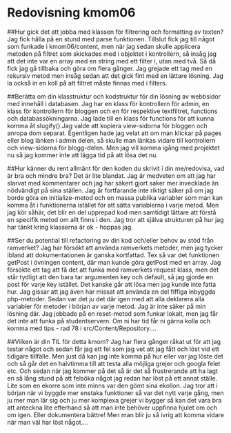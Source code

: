 ---
---
Redovisning kmom06
=========================

##Hur gick det att jobba med klassen för filtrering och formatting av texten?
Jag fick hålla på en stund med parse funktionen. Tillslut fick jag till något som funkade i kmom06/content, men när
jag sedan skulle applicera metoden på filtret som skickades med i objektet i kontrollern, så insåg jag att det inte var 
en array med en string med
ett filter i, utan med två. Så då fick jag gå tillbaka och göra om flera gånger. Jag grejade ett tag med en rekursiv metod 
men insåg sedan att det gick fint med en lättare lösning. Jag la också in en koll på att filtret måste
finnas med i filters. 

##Berätta om din klasstruktur och kodstruktur för din lösning av webbsidor med innehåll i databasen.
Jag har en klass för kontrollern för admin, en klass för kontrollern för bloggen och en för respektive textfiltret, 
functions och databassökningarna. Jag lade till en klass för functions för att kunna komma åt slugify().Jag valde att 
kopiera view-sidorna för bloggen och anropa dom separat. Egentligen hade jag velat att om man klickar på pages eller blog
länken i admin delen, så skulle man länkas vidare till kontrollern och view-sidorna för blogg-delen. Men jag vill komma 
igång med projektet nu så jag kommer inte att lägga tid på att lösa det nu. 


##Hur känner du rent allmänt för den koden du skrivit i din me/redovisa, vad är bra och mindre bra?
Det är lite blandat. Jag är medveten om att jag har slarvat med kommentarer och jag har säkert gjort saker mer invecklade 
än nödvändigt på sina ställen. Jag är fortfarande inte riktigt säker på om jag borde göra en initialize-metod och en massa
publika variabler som man kan komma åt i funktionerna istället för att sätta variablerna i varje metod. Men jag kör såhär, 
det blir en del upprepad kod men samtidigt lättare att förstå en specifik metod om allt finns i den. 
Jag tror att själva strukturen på hur jag har tänkt kring klasserna är ok - hoppas jag. 

##Ser du potential till refactoring av din kod och/eller behov av stöd från ramverket?
Jag har försökt att använda ramverkets metoder, men jag tycker ibland att dokumentationen är ganska kortfattad. Tex så var
det funktionen getPost i övningen content, där man kunde göra getPost med en array. Jag försökte ett tag att få det 
att funka med ramverkets request klass, men det står tydligt att den bara tar argumenten key och default, så jag gjorde 
en post för varje key istället. Det kanske går att lösa men jag kunde inte fatta hur. Jag gissar att jag även har missat
att använda en del fiffiga inbyggda php-metoder. Sedan var det ju det där igen med att alla deklarera alla variabler för
metoder i början av varje metod. Jag är inte säker på min lösning där. Jag jobbade på en reset-metod som 
funkar lokalt, men jag får det inte att funka på studentservern. Om ni har tid får ni gärna kolla och komma 
med tips - rad 78 i src/Content/Repository....

##Vilken är din TIL för detta kmom?
Jag har flera gånger råkat ut för att jag testar något och sedan får jag ett fel som jag vet att jag fått och löst 
vid ett tidigare tillfälle. Men just då kan jag inte komma på hur eller var jag löste det och så går det en halvtimma till 
att testa alla möjliga grejer och googla felet etc. Och sedan när jag kommer på det så är det så frustrerande att ha lagt 
en så lång stund på att felsöka något jag redan har löst på ett annat ställe. Lite som en ekorre som inte minns var den 
gömt sina ekollon. 
Jag tror att i början när vi byggde mer enstaka funktioner så var det nytt varje gång, men ju mer man lär sig och ju mer
komplexa grejer vi bygger så kan det vara bra att anteckna lite efterhand så att man inte behöver uppfinna hjulet om och om
igen. Eller dokumentera bättre! Men man blir ju så ivrig att komma vidare när man väl har löst något....

